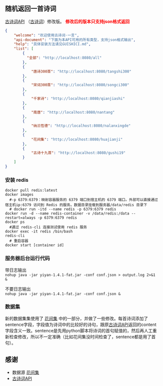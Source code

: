 ## 随机返回一首诗词
[古诗词API](https://github.com/xenv/gushici) （[古诗词](GUISHICI.md)）修改版。
<font style="color:red">**修改后的版本只支持json格式返回**</font>

```json
{
    "welcome": "欢迎使用古诗词·一言",
    "api-document": "下面为本API可用的所有类型，支持json格式输出",
    "help": "具体安装方法请见GUISHICI.md",
    "list": [
        {
          "全部": "http://localhost:8080/all"
        },
        {
            "唐诗300首": "http://localhost:8080/tangshi300"
        },
        {
            "宋词300首": "http://localhost:8080/songci300"
        },
        {
            "千家诗": "http://localhost:8080/qianjiashi"
        },
        {
            "南唐": "http://localhost:8080/nantang"
        },
        {
            "纳兰性德": "http://localhost:8080/nalanxingde"
        },
        {
            "花间集": "http://localhost:8080/huajianji"
        },
        {
            "古诗十九首": "http://localhost:8080/gushi19"
        }
    ]
}
```

### 安装 redis
```shell
docker pull redis:latest
docker images
  #-p 6379:6379：映射容器服务的 6379 端口到宿主机的 6379 端口。外部可以直接通过宿主机ip:6379 访问到 Redis 的服务。数据目录挂载到服务器/data/redis 目录下
  # docker run -itd --name redis -p 6379:6379 redis
docker run -d --name redis-container -v /data/redis:/data --restart=always -p 6379:6379 redis
docker ps
  #通过 redis-cli 连接测试使用 redis 服务
docker exec -it redis /bin/bash
redis-cli
  # 重启容器
docker start [container id]
```

### 服务器后台运行代码 
带日志输出  
`nohup java -jar yiyan-1.4.1-fat.jar -conf conf.json > output.log 2>&1 &`

不要日志输出  
`nohup java -jar yiyan-1.4.1-fat.jar -conf conf.json &`



### 数据集
新的数据集集使用了 [花间集](https://github.com/chinese-poetry/huajianji) 中的一部分，并做了一些修改。每首诗词添加了sentence字段，字段值为诗词中的比较好的诗句，跟原[古诗词API](https://github.com/xenv/gushici)返回的content字段含义一致。sentence是先用python脚本将诗词的首句赋值的，然后再人工重新检查修改，所以不一定准确（比如花间集没时间检查了，sentence都是用了首句）。

## 感谢
- 数据源 [花间集](https://github.com/chinese-poetry/huajianji)
- [古诗词API](https://github.com/xenv/gushici)